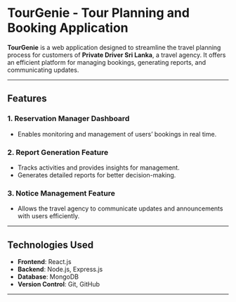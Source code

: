 # TourGenie - Tour Planning and Booking Application  

**TourGenie** is a web application designed to streamline the travel planning process for customers of **Private Driver Sri Lanka**, a travel agency. It offers an efficient platform for managing bookings, generating reports, and communicating updates.  

---

## Features  

### 1. **Reservation Manager Dashboard**  
- Enables monitoring and management of users’ bookings in real time.  

### 2. **Report Generation Feature**  
- Tracks activities and provides insights for management.  
- Generates detailed reports for better decision-making.  

### 3. **Notice Management Feature**  
- Allows the travel agency to communicate updates and announcements with users efficiently.  

---

## Technologies Used  

- **Frontend**: React.js  
- **Backend**: Node.js, Express.js  
- **Database**: MongoDB  
- **Version Control**: Git, GitHub  

---



